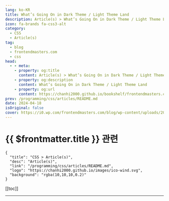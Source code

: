 ```yaml
---
lang: ko-KR
title: What’s Going On in Dark Theme / Light Theme Land
description: Article(s) > What’s Going On in Dark Theme / Light Theme Land
icon: fa-brands fa-css3-alt
category: 
  - CSS
  - Article(s)
tag: 
  - blog
  - frontendmasters.com
  - css
head:
  - - meta:
    - property: og:title
      content: Article(s) > What’s Going On in Dark Theme / Light Theme Land
    - property: og:description
      content: What’s Going On in Dark Theme / Light Theme Land
    - property: og:url
      content: https://chanhi2000.github.io/bookshelf/frontendmasters.com/dark-and-light.html
prev: /programming/css/articles/README.md
date: 2024-04-18
isOriginal: false
cover: https://i0.wp.com/frontendmasters.com/blog/wp-content/uploads/2024/04/light-dark-thumb.jpg?w=1000&ssl=1
---
```


# {{ $frontmatter.title }} 관련

```component VPCard
{
  "title": "CSS > Article(s)",
  "desc": "Article(s)",
  "link": "/programming/css/articles/README.md",
  "logo": "https://chanhi2000.github.io/images/ico-wind.svg",
  "background": "rgba(10,10,10,0.2)"
}
```

[[toc]]

---

<SiteInfo
  name="What’s Going On in Dark Theme / Light Theme Land"
  desc="There has been a fresh round of enthusiasm and writing around light mode / dark mode support for the web lately. I think it’s driven partially by the new light-dark() function in CSS (CSS Color Module Level 5 spec) that makes it easier to declare values that change depending on the mode. Here’s the basic […]"
  url="https://frontendmasters.com/blog/dark-and-light/"
  logo="https://frontendmasters.com/favicon.ico"
  preview="https://i0.wp.com/frontendmasters.com/blog/wp-content/uploads/2024/04/light-dark-thumb.jpg?w=1000&ssl=1"/>

<!-- TODO: 작성 -->
